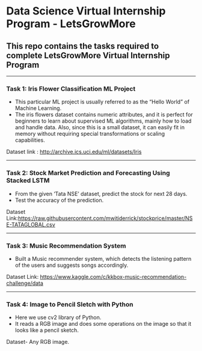 # Data Science Virtual Internship Program - LetsGrowMore

## This repo contains the tasks required to complete LetsGrowMore Virtual Internship Program
---
### Task 1: Iris Flower Classification ML Project
  - This particular ML project is usually referred to as the “Hello World” of Machine Learning.
  - The iris flowers dataset contains numeric attributes, and it is perfect for beginners to learn about supervised ML algorithms, mainly how to load and handle data. Also, since this is a small dataset, it can easily fit in memory without requiring special transformations or scaling capabilities.

Dataset link : http://archive.ics.uci.edu/ml/datasets/Iris

---

### Task 2: Stock Market Prediction and Forecasting Using Stacked LSTM
  - From the given ‘Tata NSE’ dataset, predict the stock for next 28 days.
  - Test the accuracy of the prediction.
  
Dataset Link:https://raw.githubusercontent.com/mwitiderrick/stockprice/master/NSE-TATAGLOBAL.csv

---

### Task 3: Music Recommendation System
  - Built a Music recommender system, which detects the listening pattern of the users and suggests songs accordingly.
  
Dataset Link: https://www.kaggle.com/c/kkbox-music-recommendation-challenge/data

---

### Task 4: Image to Pencil Sletch with Python
  - Here we use cv2 library of Python.
  - It reads a RGB image and does some operations on the image so that it looks like a pencil sketch.
  
Dataset- Any RGB image.
